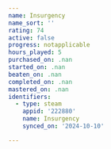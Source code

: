 ```yaml
---
name: Insurgency
name_sort: ''
rating: 74
active: false
progress: notapplicable
hours_played: 5
purchased_on: .nan
started_on: .nan
beaten_on: .nan
completed_on: .nan
mastered_on: .nan
identifiers:
  - type: steam
    appid: '222880'
    name: Insurgency
    synced_on: '2024-10-10'

---
```

